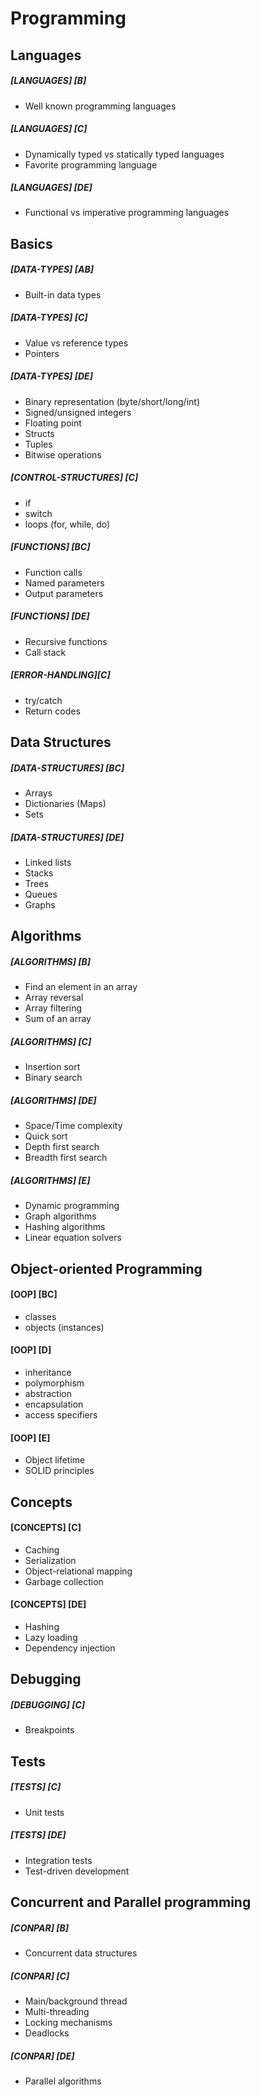 # Programming

## Languages

##### [LANGUAGES] [B]
- Well known programming languages

##### [LANGUAGES] [C]
- Dynamically typed vs statically typed languages
- Favorite programming language

##### [LANGUAGES] [DE]
- Functional vs imperative programming languages

## Basics

##### [DATA-TYPES] [AB]
- Built-in data types

##### [DATA-TYPES] [C]
- Value vs reference types
- Pointers

##### [DATA-TYPES] [DE]
- Binary representation (byte/short/long/int)
- Signed/unsigned integers
- Floating point
- Structs
- Tuples
- Bitwise operations 

##### [CONTROL-STRUCTURES] [C]
- if
- switch
- loops (for, while, do)

##### [FUNCTIONS] [BC]
- Function calls
- Named parameters
- Output parameters

##### [FUNCTIONS] [DE]
- Recursive functions
- Call stack

##### [ERROR-HANDLING][C]
- try/catch
- Return codes

## Data Structures

##### [DATA-STRUCTURES] [BC]
- Arrays
- Dictionaries (Maps)
- Sets

##### [DATA-STRUCTURES] [DE]
- Linked lists
- Stacks
- Trees
- Queues
- Graphs

## Algorithms

##### [ALGORITHMS] [B]
- Find an element in an array
- Array reversal
- Array filtering
- Sum of an array

##### [ALGORITHMS] [C]
- Insertion sort
- Binary search

##### [ALGORITHMS] [DE]
- Space/Time complexity
- Quick sort
- Depth first search
- Breadth first search

##### [ALGORITHMS] [E] 
- Dynamic programming
- Graph algorithms
- Hashing algorithms
- Linear equation solvers

## Object-oriented Programming

#### [OOP] [BC]
- classes
- objects (instances)

#### [OOP] [D]
- inheritance
- polymorphism
- abstraction
- encapsulation
- access specifiers

#### [OOP] [E]
- Object lifetime
- SOLID principles

## Concepts

#### [CONCEPTS] [C]
- Caching
- Serialization
- Object-relational mapping
- Garbage collection

#### [CONCEPTS] [DE]
- Hashing
- Lazy loading
- Dependency injection

## Debugging

##### [DEBUGGING] [C] 
- Breakpoints

## Tests

##### [TESTS] [C]
- Unit tests

##### [TESTS] [DE]
- Integration tests
- Test-driven development

## Concurrent and Parallel programming

##### [CONPAR] [B]
- Concurrent data structures

##### [CONPAR] [C]
- Main/background thread
- Multi-threading
- Locking mechanisms
- Deadlocks

##### [CONPAR] [DE]
- Parallel algorithms
